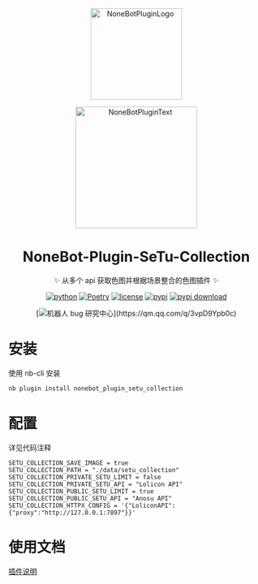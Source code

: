 <div align="center">

<a href="https://v2.nonebot.dev/store">
  <img src="https://raw.githubusercontent.com/A-kirami/nonebot-plugin-template/resources/nbp_logo.png" width="180" height="180" alt="NoneBotPluginLogo">
</a>

<p>
  <img src="https://raw.githubusercontent.com/A-kirami/nonebot-plugin-template/resources/NoneBotPlugin.svg" width="240" alt="NoneBotPluginText">
</p>

# NoneBot-Plugin-SeTu-Collection

✨ 从多个 api 获取色图并根据场景整合的色图插件 ✨

[![python](https://img.shields.io/badge/python-3.12+-blue.svg)](https://www.python.org/)
[![Poetry](https://img.shields.io/endpoint?url=https://python-poetry.org/badge/v0.json)](https://python-poetry.org/)
[![license](https://img.shields.io/github/license/KarisAya/nonebot_plugin_setu_collection.svg)](./LICENSE)
[![pypi](https://img.shields.io/pypi/v/nonebot_plugin_setu_collection.svg)](https://pypi.python.org/pypi/nonebot_plugin_setu_collection)
[![pypi download](https://img.shields.io/pypi/dm/nonebot_plugin_setu_collection)](https://pypi.python.org/pypi/nonebot_plugin_setu_collection)
<br />

[![机器人 bug 研究中心](https://img.shields.io/badge/QQ%E7%BE%A4-744751179-maroon?)](https://qm.qq.com/q/3vpD9Ypb0c)

</div>

# 安装

使用 nb-cli 安装

```bash
nb plugin install nonebot_plugin_setu_collection
```

# 配置

详见代码注释

```env
SETU_COLLECTION_SAVE_IMAGE = true
SETU_COLLECTION_PATH = "./data/setu_collection"
SETU_COLLECTION_PRIVATE_SETU_LIMIT = false
SETU_COLLECTION_PRIVATE_SETU_API = "Lolicon API"
SETU_COLLECTION_PUBLIC_SETU_LIMIT = true
SETU_COLLECTION_PUBLIC_SETU_API = "Anosu API"
SETU_COLLECTION_HTTPX_CONFIG = '{"LoliconAPI": {"proxy":"http://127.0.0.1:7897"}}'
```

# 使用文档

[插件说明](https://github.com/clovers-project/clovers-setu-collection)
